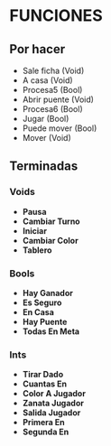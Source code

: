 # FUNCIONES
## Por hacer
- Sale ficha (Void)
- A casa (Void)
- Procesa5 (Bool)
- Abrir puente (Void)
- Procesa6 (Bool)
- Jugar (Bool)
- Puede mover (Bool)
- Mover (Void)

## Terminadas

### Voids
- **Pausa**
- **Cambiar Turno**
- **Iniciar**
- **Cambiar Color**
- **Tablero**

### Bools
- **Hay Ganador**
- **Es Seguro**
- **En Casa**
- **Hay Puente**
- **Todas En Meta**

### Ints
- **Tirar Dado**
- **Cuantas En**
- **Color A Jugador**
- **Zanata Jugador**
- **Salida Jugador**
- **Primera En**
- **Segunda En**